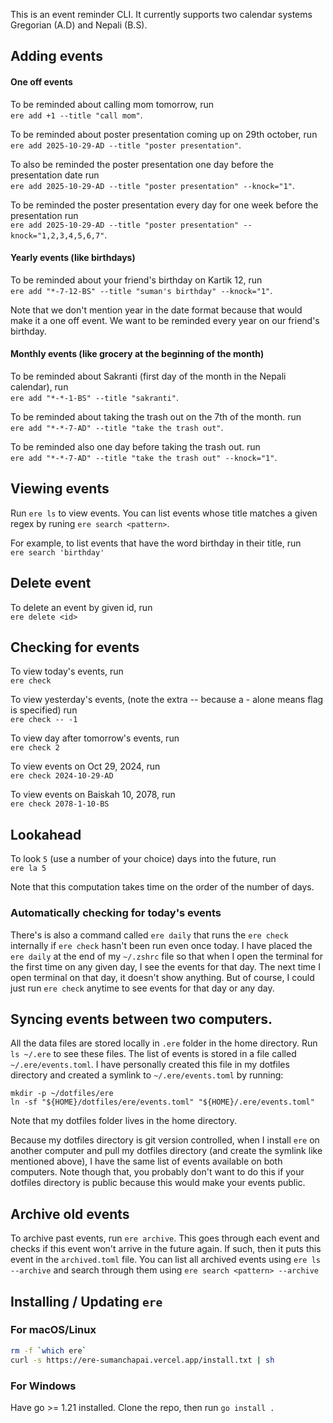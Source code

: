 This is an event reminder CLI. It currently supports two calendar systems
Gregorian (A.D) and Nepali (B.S).

## Adding events

#### One off events

To be reminded about calling mom tomorrow, run\
`ere add +1 --title "call mom"`.

To be reminded about poster presentation coming up on 29th october, run\
`ere add 2025-10-29-AD --title "poster presentation"`.

To also be reminded the poster presentation one day before the presentation date
run\
`ere add 2025-10-29-AD --title "poster presentation" --knock="1"`.

To be reminded the poster presentation every day for one week before the
presentation run\
`ere add 2025-10-29-AD --title "poster presentation" --knock="1,2,3,4,5,6,7"`.

#### Yearly events (like birthdays)

To be reminded about your friend's birthday on Kartik 12, run\
`ere add "*-7-12-BS" --title "suman's birthday" --knock="1"`.

Note that we don't mention year in the date format because that would make it a
one off event. We want to be reminded every year on our friend's birthday.

#### Monthly events (like grocery at the beginning of the month)

To be reminded about Sakranti (first day of the month in the Nepali calendar),
run\
`ere add "*-*-1-BS" --title "sakranti"`.

To be reminded about taking the trash out on the 7th of the month. run\
`ere add "*-*-7-AD" --title "take the trash out"`.

To be reminded also one day before taking the trash out. run\
`ere add "*-*-7-AD" --title "take the trash out" --knock="1"`.

## Viewing events

Run `ere ls` to view events. You can list events whose title matches a given
regex by runing `ere search <pattern>`.

For example, to list events that have the word birthday in their title, run\
`ere search 'birthday'`

## Delete event

To delete an event by given id, run\
`ere delete <id>`

## Checking for events

To view today's events, run\
`ere check`

To view yesterday's events, (note the extra -- because a - alone means flag is
specified) run\
`ere check -- -1`

To view day after tomorrow's events, run\
`ere check 2`

To view events on Oct 29, 2024, run\
`ere check 2024-10-29-AD`

To view events on Baiskah 10, 2078, run\
`ere check 2078-1-10-BS`

## Lookahead

To look `5` (use a number of your choice) days into the future, run\
`ere la 5`

Note that this computation takes time on the order of the number of days.

### Automatically checking for today's events

There's is also a command called `ere daily` that runs the `ere check`
internally if `ere check` hasn't been run even once today. I have placed the
`ere daily` at the end of my `~/.zshrc` file so that when I open the terminal
for the first time on any given day, I see the events for that day. The next
time I open terminal on that day, it doesn't show anything. But of course, I
could just run `ere check` anytime to see events for that day or any day.

## Syncing events between two computers.

All the data files are stored locally in `.ere` folder in the home directory.
Run `ls ~/.ere` to see these files. The list of events is stored in a file
called `~/.ere/events.toml`. I have personally created this file in my dotfiles
directory and created a symlink to `~/.ere/events.toml` by running:

```
mkdir -p ~/dotfiles/ere
ln -sf "${HOME}/dotfiles/ere/events.toml" "${HOME}/.ere/events.toml"
```

Note that my dotfiles folder lives in the home directory.

Because my dotfiles directory is git version controlled, when I install `ere` on
another computer and pull my dotfiles directory (and create the symlink like
mentioned above), I have the same list of events available on both computers.
Note though that, you probably don't want to do this if your dotfiles directory
is public because this would make your events public.

## Archive old events

To archive past events, run `ere archive`. This goes through each event and
checks if this event won't arrive in the future again. If such, then it puts
this event in the `archived.toml` file. You can list all archived events using
`ere ls --archive` and search through them using
`ere search <pattern> --archive`

## Installing / Updating `ere`

### For macOS/Linux

```sh
rm -f `which ere`
curl -s https://ere-sumanchapai.vercel.app/install.txt | sh
```

### For Windows

Have go >= 1.21 installed. Clone the repo, then run `go install .`
